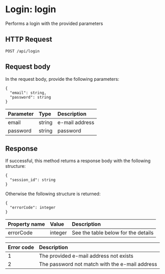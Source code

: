 # Login: login

Performs a login with the provided parameters

## HTTP Request

```text
POST /api/login
```

## Request body

In the request body, provide the following parameters:

```text
{
  "email": string,
  "password": string
}
```

| Parameter | Type   | Description    |
|:----------|:-------|:---------------|
| email     | string | e-mail address |
| password  | string | password       |

## Response

If successful, this method returns a response body with the following structure:

```text
{
  "session_id": string
}
```

Otherwise the following structure is returned:

```text
{
  "errorCode": integer
}
```

| Property name | Value   | Description                         |
|:--------------|:--------|:------------------------------------|
| errorCode     | integer | See the table below for the details |

| Error code | Description                                    |
|:-----------|:-----------------------------------------------|
| 1          | The provided e-mail address not exists         |
| 2          | The password not match with the e-mail address |
